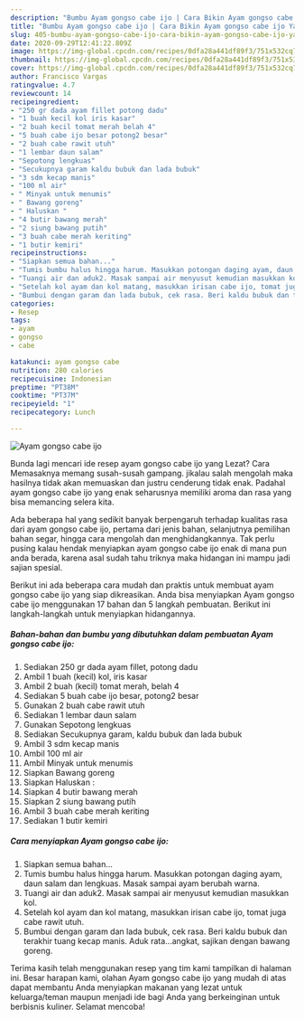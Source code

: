 ```yaml
---
description: "Bumbu Ayam gongso cabe ijo | Cara Bikin Ayam gongso cabe ijo Yang Enak Banget"
title: "Bumbu Ayam gongso cabe ijo | Cara Bikin Ayam gongso cabe ijo Yang Enak Banget"
slug: 405-bumbu-ayam-gongso-cabe-ijo-cara-bikin-ayam-gongso-cabe-ijo-yang-enak-banget
date: 2020-09-29T12:41:22.809Z
image: https://img-global.cpcdn.com/recipes/0dfa28a441df89f3/751x532cq70/ayam-gongso-cabe-ijo-foto-resep-utama.jpg
thumbnail: https://img-global.cpcdn.com/recipes/0dfa28a441df89f3/751x532cq70/ayam-gongso-cabe-ijo-foto-resep-utama.jpg
cover: https://img-global.cpcdn.com/recipes/0dfa28a441df89f3/751x532cq70/ayam-gongso-cabe-ijo-foto-resep-utama.jpg
author: Francisco Vargas
ratingvalue: 4.7
reviewcount: 14
recipeingredient:
- "250 gr dada ayam fillet potong dadu"
- "1 buah kecil kol iris kasar"
- "2 buah kecil tomat merah belah 4"
- "5 buah cabe ijo besar potong2 besar"
- "2 buah cabe rawit utuh"
- "1 lembar daun salam"
- "Sepotong lengkuas"
- "Secukupnya garam kaldu bubuk dan lada bubuk"
- "3 sdm kecap manis"
- "100 ml air"
- " Minyak untuk menumis"
- " Bawang goreng"
- " Haluskan "
- "4 butir bawang merah"
- "2 siung bawang putih"
- "3 buah cabe merah keriting"
- "1 butir kemiri"
recipeinstructions:
- "Siapkan semua bahan..."
- "Tumis bumbu halus hingga harum. Masukkan potongan daging ayam, daun salam dan lengkuas. Masak sampai ayam berubah warna."
- "Tuangi air dan aduk2. Masak sampai air menyusut kemudian masukkan kol."
- "Setelah kol ayam dan kol matang, masukkan irisan cabe ijo, tomat juga cabe rawit utuh."
- "Bumbui dengan garam dan lada bubuk, cek rasa. Beri kaldu bubuk dan terakhir tuang kecap manis. Aduk rata...angkat, sajikan dengan bawang goreng."
categories:
- Resep
tags:
- ayam
- gongso
- cabe

katakunci: ayam gongso cabe 
nutrition: 280 calories
recipecuisine: Indonesian
preptime: "PT38M"
cooktime: "PT37M"
recipeyield: "1"
recipecategory: Lunch

---
```



![Ayam gongso cabe ijo](https://img-global.cpcdn.com/recipes/0dfa28a441df89f3/751x532cq70/ayam-gongso-cabe-ijo-foto-resep-utama.jpg)

Bunda lagi mencari ide resep ayam gongso cabe ijo yang Lezat? Cara Memasaknya memang susah-susah gampang. jikalau salah mengolah maka hasilnya tidak akan memuaskan dan justru cenderung tidak enak. Padahal ayam gongso cabe ijo yang enak seharusnya memiliki aroma dan rasa yang bisa memancing selera kita.

Ada beberapa hal yang sedikit banyak berpengaruh terhadap kualitas rasa dari ayam gongso cabe ijo, pertama dari jenis bahan, selanjutnya pemilihan bahan segar, hingga cara mengolah dan menghidangkannya. Tak perlu pusing kalau hendak menyiapkan ayam gongso cabe ijo enak di mana pun anda berada, karena asal sudah tahu triknya maka hidangan ini mampu jadi sajian spesial.




Berikut ini ada beberapa cara mudah dan praktis untuk membuat ayam gongso cabe ijo yang siap dikreasikan. Anda bisa menyiapkan Ayam gongso cabe ijo menggunakan 17 bahan dan 5 langkah pembuatan. Berikut ini langkah-langkah untuk menyiapkan hidangannya.

<!--inarticleads1-->

##### Bahan-bahan dan bumbu yang dibutuhkan dalam pembuatan Ayam gongso cabe ijo:

1. Sediakan 250 gr dada ayam fillet, potong dadu
1. Ambil 1 buah (kecil) kol, iris kasar
1. Ambil 2 buah (kecil) tomat merah, belah 4
1. Sediakan 5 buah cabe ijo besar, potong2 besar
1. Gunakan 2 buah cabe rawit utuh
1. Sediakan 1 lembar daun salam
1. Gunakan Sepotong lengkuas
1. Sediakan Secukupnya garam, kaldu bubuk dan lada bubuk
1. Ambil 3 sdm kecap manis
1. Ambil 100 ml air
1. Ambil  Minyak untuk menumis
1. Siapkan  Bawang goreng
1. Siapkan  Haluskan :
1. Siapkan 4 butir bawang merah
1. Siapkan 2 siung bawang putih
1. Ambil 3 buah cabe merah keriting
1. Sediakan 1 butir kemiri




<!--inarticleads2-->

##### Cara menyiapkan Ayam gongso cabe ijo:

1. Siapkan semua bahan...
1. Tumis bumbu halus hingga harum. Masukkan potongan daging ayam, daun salam dan lengkuas. Masak sampai ayam berubah warna.
1. Tuangi air dan aduk2. Masak sampai air menyusut kemudian masukkan kol.
1. Setelah kol ayam dan kol matang, masukkan irisan cabe ijo, tomat juga cabe rawit utuh.
1. Bumbui dengan garam dan lada bubuk, cek rasa. Beri kaldu bubuk dan terakhir tuang kecap manis. Aduk rata...angkat, sajikan dengan bawang goreng.




Terima kasih telah menggunakan resep yang tim kami tampilkan di halaman ini. Besar harapan kami, olahan Ayam gongso cabe ijo yang mudah di atas dapat membantu Anda menyiapkan makanan yang lezat untuk keluarga/teman maupun menjadi ide bagi Anda yang berkeinginan untuk berbisnis kuliner. Selamat mencoba!
